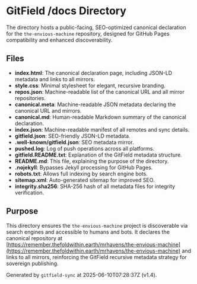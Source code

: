 # GitField /docs Directory

The  directory hosts a public-facing, SEO-optimized canonical declaration for the `the-envious-machine` repository, designed for GitHub Pages compatibility and enhanced discoverability.

## Files

- **index.html**: The canonical declaration page, including JSON-LD metadata and links to all mirrors.
- **style.css**: Minimal stylesheet for elegant, recursive branding.
- **repos.json**: Machine-readable list of the canonical URL and all mirror repositories.
- **canonical.meta**: Machine-readable JSON metadata declaring the canonical URL and mirrors.
- **canonical.md**: Human-readable Markdown summary of the canonical declaration.
- **index.json**: Machine-readable manifest of all remotes and sync details.
- **gitfield.json**: SEO-friendly JSON-LD metadata.
- **.well-known/gitfield.json**: SEO metadata mirror.
- **pushed.log**: Log of push operations across all platforms.
- **gitfield.README.txt**: Explanation of the GitField metadata structure.
- **README.md**: This file, explaining the purpose of the  directory.
- **.nojekyll**: Bypasses Jekyll processing for GitHub Pages.
- **robots.txt**: Allows full indexing by search engine bots.
- **sitemap.xml**: Auto-generated sitemap for improved SEO.
- **integrity.sha256**: SHA-256 hash of all metadata files for integrity verification.

## Purpose

This directory ensures the `the-envious-machine` project is discoverable via search engines and accessible to humans and bots. It declares the canonical repository at [https://remember.thefoldwithin.earth/mrhavens/the-envious-machine](https://remember.thefoldwithin.earth/mrhavens/the-envious-machine) and links to all mirrors, reinforcing the GitField recursive metadata strategy for sovereign publishing.

Generated by `gitfield-sync` at 2025-06-10T07:28:37Z (v1.4).
